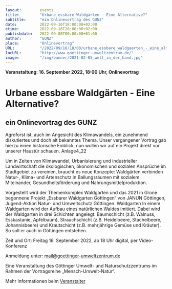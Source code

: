 ```yaml
---
layout:        events
title:         "Urbane essbare Waldgärten - Eine Alternative?"
subtitle:      "ein Onlinevortrag des GUNZ"
date:          2022-09-16T18:00:00+02:00
etime:         2022-09-16T20:00:00+02:00
publishdate:   2022-09-08T00:00:00+01:00
author:        "GUNZ"
place:         "Onlinevortrag"
URL:           "/2022/09/16/18/00/urbane_essbare_waldgaerten_-_eine_alternative"
locURL:        "http://www.goettinger-umweltzentrum.de/"
image:         "/img/banner/2021-02-05_welt_in_der_hand.jpg"
---
```


**Veranstaltung: 16. September 2022, 18:00 Uhr, Onlinevortrag**

Urbane essbare Waldgärten - Eine Alternative?
===========

ein Onlinevortrag des GUNZ
-----------

Agroforst ist, auch im Angesicht des Klimawandels, ein zunehmend diskutiertes und doch alt bekanntes Thema. Unser vergangener Vortrag gab hierzu einen historische Einblick, nun wollen wir auf ein Projekt direkt vor unserer Haustür schauen.
Anlage4_22
 
Um in Zeiten von Klimawandel, Urbanisierung und industrieller Landwirtschaft die ökologischen, ökonomischen und sozialen Ansprüche im Stadtgebiet zu vereinen, braucht es neue Konzepte: Waldgärten verbinden Natur-, Klima- und Artenschutz in Ballungsräumen mit sozialem Miteinander, Gesundheitsförderung und Nahrungsmittelproduktion.

Vorgestellt wird der Themenkomplex Waldgarten und das 2021 in Grone begonnene Projekt „Essbarer Waldgarten Göttingen“ von JANUN Göttingen, Jugend-Aktion Natur- und Umweltschutz Göttingen.
Waldgarten
In einem Waldgarten wird der Aufbau eines natürlichen Waldes imitiert. Dabei wird der Waldgarten in drei Schichten angelegt: Baumschicht (z.B. Walnuss, Esskastanie, Apfelbaum), Strauchschicht (z.B. Heidelbeere, Stachelbeere, Johannisbeere) und Krautschicht (z.B. mehrjährige Gemüse und Kräuter). So soll er auch in Göttingen entstehen.


Zeit und Ort: Freitag 16. September 2022, ab 18 Uhr
                        digital, per Video-Konferenz

Anmeldung unter: mail@goettinger-umweltzentrum.de


Eine Veranstaltung des Göttinger Umwelt- und Naturschutzzentrums im Rahmen der Vortragsreihe „Mensch-Umwelt-Natur“.

Mehr Informationen beim [Veranstalter](http://www.goettinger-umweltzentrum.de/)
